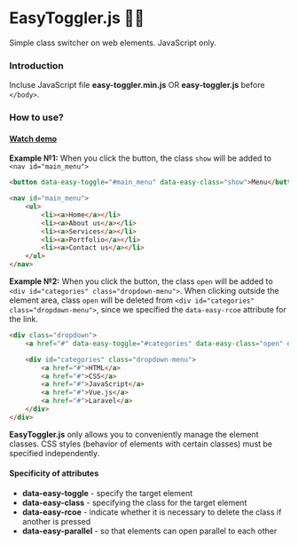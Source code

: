 # EasyToggler.js 🔗🚀
Simple class switcher on web elements. JavaScript only.

### Introduction
Incluse JavaScript file **easy-toggler.min.js** OR **easy-toggler.js** before  ```</body>```.

### How to use?
#### [Watch demo](https://rah-emil.ru/easy-toggler/ "Watch demo")

**Example №1:**
When you click the button, the class ```show``` will be added to ```<nav id="main_menu">```
```html
<button data-easy-toggle="#main_menu" data-easy-class="show">Menu</button>

<nav id="main_menu">
    <ul>
        <li><a>Home</a></li>
        <li><a>About us</a></li>
        <li><a>Services</a></li>
        <li><a>Portfolio</a></li>
        <li><a>Contact us</a></li>
    </ul>
</nav>
```


**Example №2:**
When you click the button, the class  ```open``` will be added to ```<div id="categories" class="dropdown-menu">```. When clicking outside the element area, class ```open``` will be deleted from ```<div id="categories" class="dropdown-menu">```, since we specified the  ```data-easy-rcoe``` attribute for the link.
```html
<div class="dropdown">
    <a href="#" data-easy-toggle="#categories" data-easy-class="open" data-easy-rcoe>Categories</a>

    <div id="categories" class="dropdown-menu">
        <a href="#">HTML</a>
        <a href="#">CSS</a>
        <a href="#">JavaScript</a>
        <a href="#">Vue.js</a>
        <a href="#">Laravel</a>
    </div>
</div>
```

**EasyToggler.js** only allows you to conveniently manage the element classes. CSS styles (behavior of elements with certain classes) must be specified independently.

#### Specificity of attributes

- **data-easy-toggle** - specify the target element
- **data-easy-class** - specifying the class for the target element
- **data-easy-rcoe** - indicate whether it is necessary to delete the class if another is pressed
- **data-easy-parallel** - so that elements can open parallel to each other

